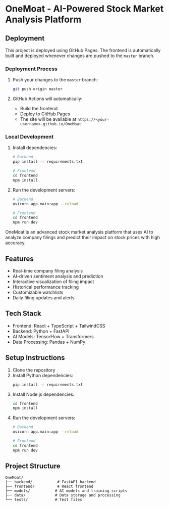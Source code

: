 # OneMoat - AI-Powered Stock Market Analysis Platform

## Deployment

This project is deployed using GitHub Pages. The frontend is automatically built and deployed whenever changes are pushed to the `master` branch.

### Deployment Process

1. Push your changes to the `master` branch:
   ```bash
   git push origin master
   ```

2. GitHub Actions will automatically:
   - Build the frontend
   - Deploy to GitHub Pages
   - The site will be available at `https://<your-username>.github.io/OneMoat`

### Local Development

1. Install dependencies:
   ```bash
   # Backend
   pip install -r requirements.txt
   
   # Frontend
   cd frontend
   npm install
   ```

2. Run the development servers:
   ```bash
   # Backend
   uvicorn app.main:app --reload
   
   # Frontend
   cd frontend
   npm run dev
   ```

OneMoat is an advanced stock market analysis platform that uses AI to analyze company filings and predict their impact on stock prices with high accuracy.

## Features

- Real-time company filing analysis
- AI-driven sentiment analysis and prediction
- Interactive visualization of filing impact
- Historical performance tracking
- Customizable watchlists
- Daily filing updates and alerts

## Tech Stack

- Frontend: React + TypeScript + TailwindCSS
- Backend: Python + FastAPI
- AI Models: TensorFlow + Transformers
- Data Processing: Pandas + NumPy

## Setup Instructions

1. Clone the repository
2. Install Python dependencies:
   ```bash
   pip install -r requirements.txt
   ```
3. Install Node.js dependencies:
   ```bash
   cd frontend
   npm install
   ```
4. Run the development servers:
   ```bash
   # Backend
   uvicorn app.main:app --reload
   
   # Frontend
   cd frontend
   npm run dev
   ```

## Project Structure

```
OneMoat/
├── backend/           # FastAPI backend
├── frontend/          # React frontend
├── models/           # AI models and training scripts
├── data/             # Data storage and processing
└── tests/            # Test files
```
